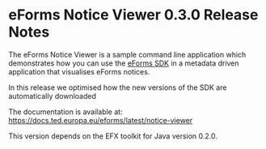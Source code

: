 # eForms Notice Viewer 0.3.0 Release Notes

The eForms Notice Viewer is a sample command line application which demonstrates how you can use the [eForms SDK](https://github.com/OP-TED/eForms-SDK) in a metadata driven application that visualises eForms notices.

In this release we optimised how the new versions of the SDK are automatically downloaded

The documentation is available at: https://docs.ted.europa.eu/eforms/latest/notice-viewer

This version depends on the EFX toolkit for Java version 0.2.0.
